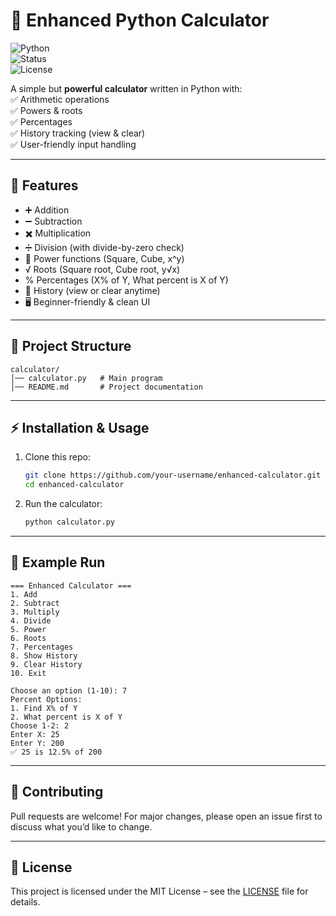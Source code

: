# 🧮 Enhanced Python Calculator  
![Python](https://img.shields.io/badge/Python-3.x-blue)  
![Status](https://img.shields.io/badge/Status-Stable-brightgreen)  
![License](https://img.shields.io/badge/License-MIT-yellow)  

A simple but **powerful calculator** written in Python with:  
✅ Arithmetic operations  
✅ Powers & roots  
✅ Percentages  
✅ History tracking (view & clear)  
✅ User-friendly input handling  

---

## 🚀 Features
- ➕ Addition  
- ➖ Subtraction  
- ✖️ Multiplication  
- ➗ Division (with divide-by-zero check)  
- 🔢 Power functions (Square, Cube, x^y)  
- √ Roots (Square root, Cube root, y√x)  
- % Percentages (X% of Y, What percent is X of Y)  
- 📜 History (view or clear anytime)  
- 🖥️ Beginner-friendly & clean UI  

---

## 📂 Project Structure
```
calculator/
│── calculator.py   # Main program
│── README.md       # Project documentation
```

---

## ⚡ Installation & Usage

1. Clone this repo:
   ```bash
   git clone https://github.com/your-username/enhanced-calculator.git
   cd enhanced-calculator
   ```

2. Run the calculator:
   ```bash
   python calculator.py
   ```

---

## 📝 Example Run
```
=== Enhanced Calculator ===
1. Add
2. Subtract
3. Multiply
4. Divide
5. Power
6. Roots
7. Percentages
8. Show History
9. Clear History
10. Exit

Choose an option (1-10): 7
Percent Options:
1. Find X% of Y
2. What percent is X of Y
Choose 1-2: 2
Enter X: 25
Enter Y: 200
✅ 25 is 12.5% of 200
```

---

## 🤝 Contributing
Pull requests are welcome! For major changes, please open an issue first to discuss what you’d like to change.

---

## 📜 License
This project is licensed under the MIT License – see the [LICENSE](LICENSE) file for details.
